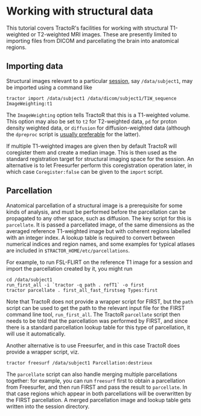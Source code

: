 # Working with structural data

This tutorial covers TractoR's facilities for working with structural T1-weighted or T2-weighted MRI images. These are presently limited to importing files from DICOM and parcellating the brain into anatomical regions.

## Importing data

Structural images relevant to a particular [session](conventions.html), say `/data/subject1`, may be imported using a command like

    tractor import /data/subject1 /data/dicom/subject1/T1W_sequence ImageWeighting:t1

The `ImageWeighting` option tells TractoR that this is a T1-weighted volume. This option may also be set to `t2` for T2-weighted data, `pd` for proton density weighted data, or `diffusion` for diffusion-weighted data (although the `dpreproc` script is [usually preferable](diffusion-processing.html) for the latter).

If multiple T1-weighted images are given then by default TractoR will coregister them and create a median image. This is then used as the standard registration target for structural imaging space for the session. An alternative is to let Freesurfer perform this coregistration operation later, in which case `Coregister:false` can be given to the `import` script.

## Parcellation

Anatomical parcellation of a structural image is a prerequisite for some kinds of analysis, and must be performed before the parcellation can be propagated to any other space, such as diffusion. The key script for this is `parcellate`. It is passed a parcellated image, of the same dimensions as the averaged reference T1-weighted image but with coherent regions labelled with an integer index. A lookup table is required to convert between numerical indices and region names, and some examples for typical atlases are included in `$TRACTOR_HOME/etc/parcellations`.

For example, to run FSL-FLIRT on the reference T1 image for a session and import the parcellation created by it, you might run

    cd /data/subject1
    run_first_all -i `tractor -q path . refT1` -o first
    tractor parcellate . first_all_fast_firstseg Types:first

Note that TractoR does not provide a wrapper script for FIRST, but the `path` script can be used to get the path to the relevant input file for the FIRST command line tool, `run_first_all`. The TractoR `parcellate` script then needs to be told that the parcellation was performed by FIRST, and since there is a standard parcellation lookup table for this type of parcellation, it will use it automatically.

Another alternative is to use Freesurfer, and in this case TractoR does provide a wrapper script, viz.

    tractor freesurf /data/subject1 Parcellation:destrieux

The `parcellate` script can also handle merging multiple parcellations together: for example, you can run `freesurf` first to obtain a parcellation from Freesurfer, and then run FIRST and pass the result to `parcellate`. In that case regions which appear in both parcellations will be overwritten by the FIRST parcellation. A merged parcellation image and lookup table gets written into the session directory.
